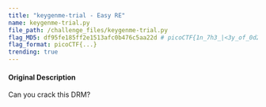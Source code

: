 ```yaml
---
title: "keygenme-trial - Easy RE"
name: keygenme-trial.py 
file_path: /challenge_files/keygenme-trial.py
flag_MD5: df95fe185ff2e1513afc0b476c5aa22d # picoCTF{1n_7h3_|<3y_of_0d208392} 
flag_format: picoCTF{...}
trending: true
---
```

#### Original Description
<p>Can you crack this DRM?</p>